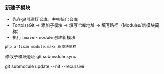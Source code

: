 
### 新建子模块
* 先在git创建好仓库，并初始化仓库
* TortoiseGit -> 添加子模块 -> 填写仓库地址 -> 填写路径（Modules/新模块简称）
* 执行 laravel-module 创建新模块
```bash
php artisan module:make 新模块简称
```


修改子模块地址
git submodule sync

git submodule update --init --recursive
